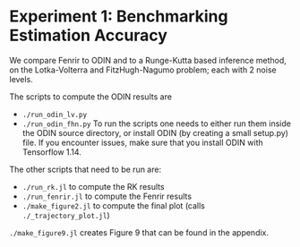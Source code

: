# Experiment 1: Benchmarking Estimation Accuracy

We compare Fenrir to ODIN and to a Runge-Kutta based inference method, on the Lotka-Volterra and FitzHugh-Nagumo problem; each with 2 noise levels.

The scripts to compute the ODIN results are
- `./run_odin_lv.py`
- `./run_odin_fhn.py`
To run the scripts one needs to either run them inside the ODIN source directory, or install ODIN (by creating a small setup.py) file.
If you encounter issues, make sure that you install ODIN with Tensorflow 1.14.

The other scripts that need to be run are:
- `./run_rk.jl` to compute the RK results
- `./run_fenrir.jl` to compute the Fenrir results
- `./make_figure2.jl` to compute the final plot (calls `./_trajectory_plot.jl`)

`./make_figure9.jl` creates Figure 9 that can be found in the appendix.
